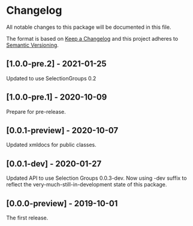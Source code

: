 # Changelog
All notable changes to this package will be documented in this file.

The format is based on [Keep a Changelog](http://keepachangelog.com/en/1.0.0/)
and this project adheres to [Semantic Versioning](http://semver.org/spec/v2.0.0.html).

## [1.0.0-pre.2] - 2021-01-25

Updated to use SelectionGroups 0.2

## [1.0.0-pre.1] - 2020-10-09

Prepare for pre-release.

## [0.0.1-preview] - 2020-10-07

Updated xmldocs for public classes.

## [0.0.1-dev] - 2020-01-27

Updated API to use Selection Groups 0.0.3-dev. Now using -dev suffix to reflect the very-much-still-in-development state of this package.

## [0.0.0-preview] - 2019-10-01

The first release.

